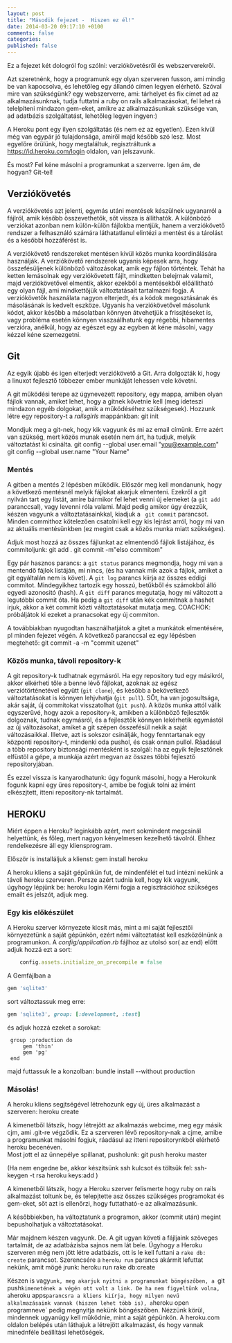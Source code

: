 ```yaml
---
layout: post
title: "Második fejezet -  Hiszen ez él!"
date: 2014-03-20 09:17:10 +0100
comments: false
categories:
published: false
---
```

Ez a fejezet két dologról fog szólni: verziókövetésről és webszerverekről. 

Azt szeretnénk, hogy a programunk egy olyan szerveren fusson, ami mindig be van kapocsolva, és lehetőleg egy állandó címen legyen elérhető. 
Szóval mire van szükségünk? egy webszerverre, ami: tárhelyet és fix címet ad az alkalmazásunknak, tudja futtatni a ruby on rails alkalmazásokat, fel lehet rá telelpíteni mindazon gem-eket, amikre az alkalmazásunkak szüksége van, ad adatbázis szolgáltatást, lehetőleg legyen ingyen:)

A Heroku pont egy ilyen szolgáltatás (és nem ez az egyetlen). Ezen kívül még van egypár jó tulajdonsága, amiről majd később szó lesz. Most egyelőre örülünk, hogy megtaláltuk, regisztráltunk a https://id.heroku.com/login oldalon, van jelszavunk. 

És most? Fel kéne másolni a programunkat a szerverre. Igen ám, de hogyan?  Git-tel!

<!-- more -->
## Verziókövetés
A verziókövetés azt jelenti, egymás utáni mentések készülnek ugyanarról a fájlról, amik később összevethetők, sőt vissza is állithatók. A különböző verziókat azonban nem külön-külön fájlokba mentjük, hanem a verziókövető rendszer a felhasználó számára láthatatlanul elintézi a mentést és a tárolást és a későbbi hozzáférést is.

A verziókövető rendszereket mentésen kivül közös munka koordinálására használják. A verziókövető rendszerek ugyanis képesek arra, hogy összefésüljenek különböző változásokat, amik egy fájlon történtek. Tehát ha ketten lemásolnak egy verziókövetett fájlt, mindketten belejrnak valamit, majd verziókövetővel elmentik, akkor ezekből a mentésekből előállitható egy olyan fájl, ami mindkettőjük változtatásait tartalmazni fogja. 
A verziókövetők használata nagyon elterjedt,  és a kódok megosztásának és másolásának is kedvelt eszköze. Ugyanis ha verziókövetővel másolunk kódot, akkor később a másolatban könnyen átvehetjük a frissjtéseket is, vagy probléma esetén könnyen visszaállhatunk egy régebbi, hibamentes verzióra, anélkül, hogy az egészet egy az egyben át kéne másolni, vagy kézzel kéne szemezgetni. 

## Git
Az egyik újabb és igen elterjedt verziókövető a Git. Arra dolgozták ki, hogy a linuxot fejlesztő többezer ember munkáját lehessen vele követni. 

A git működési terepe az úgynevezett repository, egy mappa, amiben olyan fájlok vannak, amiket lehet, hogy a gitnek követnie kell (meg ideteszi mindazon egyéb dolgokat, amik a működéséhez szükségesek). 
Hozzunk létre egy repository-t  a *railsgirls* mappánkban:
	git init

Mondjuk meg a git-nek, hogy kik vagyunk és mi az email címünk. Erre azért van szükség, mert közös munak esetén nem árt, ha tudjuk, melyik változtatást ki csinálta. 
	git config --global user.email "you@example.com"
	git config --global user.name "Your Name"

### Mentés 
A gitben a mentés 2 lépésben működik. Először meg kell mondanunk, hogy a következő mentésnél melyik fájlokat akarjuk elmenteni. Ezekről a git nyilván tart egy listát, amire bármikor  fel lehet venni új elemeket (a `git add` paranccsal), vagy levenni róla valami.  Majd pedig amikor úgy érezzük, készen vagyunk a változtatásainkkal, kiadjuk a ` git commit` parancsot. Minden commithoz kötelezően csatolni kell egy kis lejrást arról, hogy mi van az aktuális mentésünkben (ez megint csak a közös munka miatt szükséges). 

Adjuk most hozzá az összes fájlunkat az elmentendő fájlok listájához, és commitoljunk: 
	git add .
	git commit -m"elso commitom"

Egy pár hasznos parancs: a `git status` parancs megmondja, hogy mi van a mentendő fájlok listáján, mi nincs, (és ha vannak mik azok a fájlok, amiket a git egyáltalán nem is követ). A `git log` parancs kiirja az összes eddigi commitot. Mindegyikhez tartozik egy hosszú, betűkből és számokból álló egyedi azonositó (hash). A `git diff` parancs megutatja, hogy mi változott a legutóbbi commit óta. Ha pedig a `git diff` után kék commitnak a hashét irjuk, akkor a két commit közti változtatásokat mutatja meg. 
COACHOK: próbáljátok ki ezeket a pranacsokat egy új commiton. 

A továbbiakban nyugodtan használhatjátok a gitet a munkátok elmentésére, pl minden fejezet végén. 
A következő paranccsal ez egy lépésben megtehető:
	git commit -a -m "commit uzenet"

### Közös munka, távoli repository-k 
A git repository-k tudhatnak egymásról. Ha egy repository tud egy másikról, akkor elkérheti tőle a benne lévő fájlokat, azoknak az egész verziótörténetével együtt (`git clone`), és később a bekövetkező változtatásokat is könnyen lehjvhatja (`git pull`). SŐt, ha van jogosultsága, akár saját, új commitokat visszatolhat (`git push`). 
A közös munka attól válik egyszerűvé, hogy azok a repository-k, amikben a különböző fejlesztők dolgoznak, tudnak egymásról, és a fejlesztők könnyen lekérhetik egymástól az új változásokat, amiket a git szépen összefésül nekik a saját változásaikkal. Illetve, azt is sokszor csinálják, hogy fenntartanak egy központi repository-t, mindenki oda pushol, és csak onnan pullol. Ráadásul a több repository biztonsági mentésként is szolgál: ha az egyik fejlesztőnek elfüstöl a gépe, a munkája azért megvan az összes többi fejlesztő repositoryjában.

 
És ezzel vissza is kanyarodhatunk: úgy fogunk másolni, hogy a Herokunk fogunk kapni egy üres repository-t, amibe be fogjuk tolni az imént elkészjtett, itteni repository-nk tartalmát. 

## HEROKU
Miért éppen a Heroku? leginkább azért, mert sokmindent megcsinál helyettünk, és főleg, mert nagyon kényelmesen kezelhető távolról. Ehhez rendelkezésre áll egy kliensprogram.

Először is installáljuk a klienst:
	gem install heroku

A heroku kliens a saját gépünkün fut, de mindenfélét el tud intézni nekünk a távoli heroku szerveren. Persze azért tudnia kell, hogy kik vagyunk, úgyhogy lépjünk be:
	heroku login
Kérni fogja a regisztrációhoz szükséges emailt és jelszót, adjuk meg. 

### Egy kis előkészület
A Heroku szerver környezete kicsit más, mint a mi saját fejlesztői környezetünk a saját gépünkön, ezért némi változtatást kell eszközölnünk a programunkon. A *config/application.rb* fájlhoz az utolsó sor( az end) előtt adjuk hozzá ezt a sort:
```config/application.rb linenos:false
	config.assets.initialize_on_precompile = false

```

A Gemfájlban a 

``` ruby Gemfile
gem 'sqlite3' 

```
sort változtassuk meg erre:

``` ruby Gemfile
gem 'sqlite3', group: [:development, :test]

```

és adjuk hozzá ezeket a sorokat:

``` Gemfile
 group :production do
     gem 'thin'
     gem 'pg'
 end

``` 

majd futtassuk le a konzolban:
	bundle install --without production


### Másolás!
A heroku kliens segjtségével létrehozunk egy új, üres alkalmazást a szerveren: 
	heroku create

A kimenetből látszik, hogy létrejött az alkalmazás webcime, meg egy másik cjm, ami .git-re végződik. Ez a szerveren lévő repository-nak a cjme, amibe a programunkat másolni fogjuk, ráadásul az itteni repositorynkból elérhető heroku becenéven.  
Most jott el az ünnepélye spillanat, pusholunk:
	git push heroku master

(Ha nem engedne be, akkor készítsünk ssh kulcsot és töltsük fel:
	ssh-keygen -t rsa
	heroku keys:add
)

A kimenetből látszik, hogy a Heroku szerver felismerte hogy ruby on rails alkalmazást toltunk be, és telepjtette asz összes szükséges programokat és gem-eket, sőt azt is ellenőrzi, hogy futtatható-e az alkalmazásunk. 

A későbbiekben, ha változtatunk a programon, akkor (commit után) megint bepusholhatjuk a változtatásokat. 

Már majdnem készen vagyunk. De. A git ugyan követi a fájljaink szöveges tartalmát, de az adatbázisba sajnos nem lát bele. Úgyhogy a Heroku szerveren még nem jött létre adatbázis, ott is le kell futtani a `rake db: create` parancsot. Szerencsére a `heroku run` parancs akármit lefuttat nekünk, amit mögé jrunk:
	heroku run rake db:create

Készen is vagy`unk, meg akarjuk nyitni a programunkat böngészőben, a `git push` kimenetének a végén ott volt a link. De ha nem figyeltünk volna, a `heroku apps` parancsra a kliens kiírja, hogy milyen nevű alkalmazásaink vannak (hiszen lehet több is), a `heroku open programneve` pedig megnyitja nekünk böngészőben. 
Nézzünk körül, mindennek ugyanúgy kell működnie, mint a saját gépünkön. A heroku.com oldalon belépés után láthajuk a létrejött alkalmazást, és hogy vannak minednféle beállítási lehetőségek. 
 
